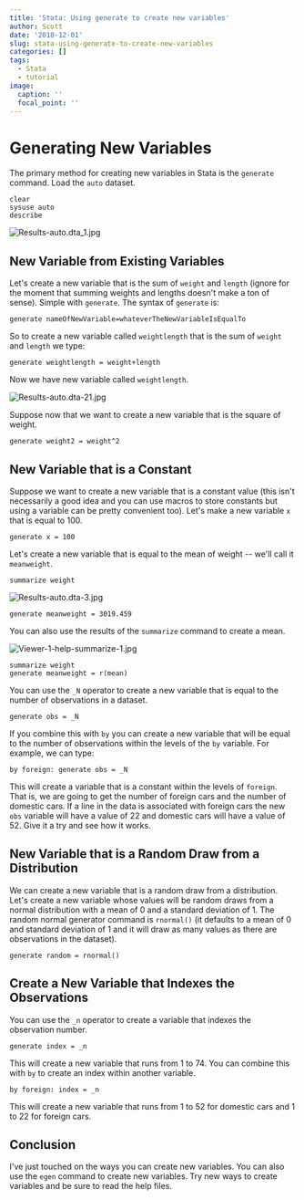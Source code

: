 ```yaml
---
title: 'Stata: Using generate to create new variables'
author: Scott
date: '2018-12-01'
slug: stata-using-generate-to-create-new-variables
categories: []
tags:
  - Stata
  - tutorial
image:
  caption: ''
  focal_point: ''
---
```


# Generating New Variables

The primary method for creating new variables in Stata is the `generate` command. Load the `auto` dataset.

	clear
	sysuse auto
	describe

![Results-auto.dta_1.jpg](/img/Results-auto_dta_1.jpg)

## New Variable from Existing Variables

Let's create a new variable that is the sum of `weight` and `length` (ignore for the moment that summing weights and lengths doesn't make a ton of sense). Simple with `generate`. The syntax of `generate` is:

	generate nameOfNewVariable=whateverTheNewVariableIsEqualTo
	
So to create a new variable called `weightlength` that is the sum of `weight` and `length` we type:

	generate weightlength = weight+length

Now we have new variable called `weightlength`.

![Results-auto.dta-21.jpg](/img/Results-auto_dta-21.jpg)

Suppose now that we want to create a new variable that is the square of weight.

	generate weight2 = weight^2

## New Variable that is a Constant

Suppose we want to create a new variable that is a constant value (this isn't necessarily a good idea and you can use macros to store constants but using a variable can be pretty convenient too). Let's make a new variable `x` that is equal to 100.

	generate x = 100

Let's create a new variable that is equal to the mean of weight -- we'll call it `meanweight`.

	summarize weight

![Results-auto.dta-3.jpg](/img/Results-auto_dta-3.jpg)

	generate meanweight = 3019.459

You can also use the results of the `summarize` command to create a mean.

![Viewer-1-help-summarize-1.jpg](/img/Viewer-1-help-summarize-1.jpg)

	summarize weight
	generate meanweight = r(mean)

You can use the `_N` operator to create a new variable that is equal to the number of observations in a dataset.

	generate obs = _N

If you combine this with `by` you can create a new variable that will be equal to the number of observations within the levels of the `by` variable. For example, we can type:

	by foreign: generate obs = _N

This will create a variable that is a constant within the levels of `foreign`. That is, we are going to get the number of foreign cars and the number of domestic cars. If a line in the data is associated with foreign cars the new `obs` variable will have a value of 22 and domestic cars will have a value of 52. Give it a try and see how it works.

## New Variable that is a Random Draw from a Distribution

We can create a new variable that is a random draw from a distribution. Let's create a new variable whose values will be random draws from a normal distribution with a mean of 0 and a standard deviation of 1. The random normal generator command is `rnormal()` (it defaults to a mean of 0 and standard deviation of 1 and it will draw as many values as there are observations in the dataset).

	generate random = rnormal()

## Create a New Variable that Indexes the Observations

You can use the `_n` operator to create a variable that indexes the observation number.

	generate index = _n

This will create a new variable that runs from 1 to 74. You can combine this with `by` to create an index within another variable.

	by foreign: index = _n

This will create a new variable that runs from 1 to 52 for domestic cars and 1 to 22 for foreign cars.

## Conclusion

I've just touched on the ways you can create new variables. You can also use the `egen` command to create new variables. Try new ways to create variables and be sure to read the help files.
